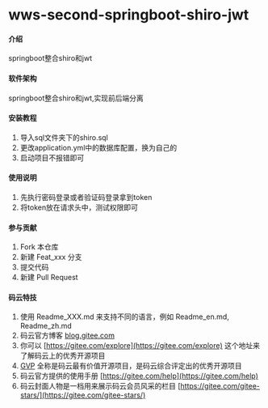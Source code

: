 # wws-second-springboot-shiro-jwt

#### 介绍
springboot整合shiro和jwt

#### 软件架构
springboot整合shiro和jwt,实现前后端分离


#### 安装教程

1.  导入sql文件夹下的shiro.sql
2.  更改application.yml中的数据库配置，换为自己的
3.  启动项目不报错即可

#### 使用说明

1.  先执行密码登录或者验证码登录拿到token
2.  将token放在请求头中，测试权限即可


#### 参与贡献

1.  Fork 本仓库
2.  新建 Feat_xxx 分支
3.  提交代码
4.  新建 Pull Request


#### 码云特技

1.  使用 Readme\_XXX.md 来支持不同的语言，例如 Readme\_en.md, Readme\_zh.md
2.  码云官方博客 [blog.gitee.com](https://blog.gitee.com)
3.  你可以 [https://gitee.com/explore](https://gitee.com/explore) 这个地址来了解码云上的优秀开源项目
4.  [GVP](https://gitee.com/gvp) 全称是码云最有价值开源项目，是码云综合评定出的优秀开源项目
5.  码云官方提供的使用手册 [https://gitee.com/help](https://gitee.com/help)
6.  码云封面人物是一档用来展示码云会员风采的栏目 [https://gitee.com/gitee-stars/](https://gitee.com/gitee-stars/)
